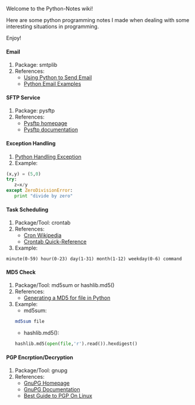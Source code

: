 Welcome to the Python-Notes wiki!

Here are some python programming notes I made when dealing with some interesting situations in programming.

Enjoy!

#### Email
1. Package: smtplib
2. References:
    * [Using Python to Send Email](http://www.pythonforbeginners.com/code-snippets-source-code/using-python-to-send-email)
    * [Python Email Examples](https://docs.python.org/2/library/email-examples.html)

#### SFTP Service
1. Package: pysftp
2. References:
    * [Pysftp homepage](https://pypi.python.org/pypi/pysftp)
    * [Pysftp documentation](http://pysftp.readthedocs.org/en/release_0.2.8/)

#### Exception Handling
1. [Python Handling Exception](https://wiki.python.org/moin/HandlingExceptions)
2. Example:
```python
(x,y) = (5,0)
try:
   z=x/y
except ZeroDivisionError:
   print "divide by zero"
```

#### Task Scheduling
1. Package/Tool: crontab
2. References:
   *  [Cron Wikipedia](https://en.wikipedia.org/wiki/Cron)
   *  [Crontab Quick-Reference](http://www.adminschoice.com/crontab-quick-reference)
2. Example:
```
minute(0-59) hour(0-23) day(1-31) month(1-12) weekday(0-6) command
```

#### MD5 Check
1. Package/Tool: md5sum or hashlib.md5()
2. References:
   * [Generating a MD5 for file in Python](http://stackoverflow.com/questions/3431825/generating-a-md5-checksum-of-a-file)
3. Example:
   * md5sum:
   ``` bash
   md5sum file
   ```
   * hashlib.md5():
   ``` python
   hashlib.md5(open(file,'r').read()).hexdigest() 
   ```

#### PGP Encrption/Decryption
1. Package/Tool: gnupg
2. References:
   * [GnuPG Homepage](https://www.gnupg.org/)
   * [GnuPG Documentation](https://www.gnupg.org/documentation/manuals/gnupg/)
   * [Best Guide to PGP On Linux](https://www.deepdotweb.com/2015/02/17/basic-guide-pgp-linux/)
